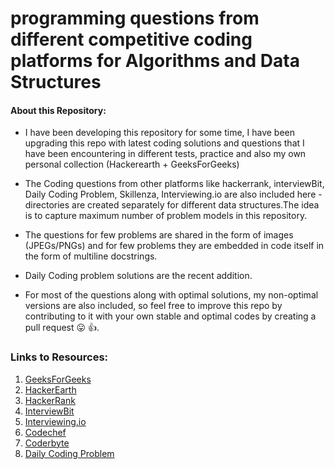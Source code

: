 programming questions from different competitive coding platforms for Algorithms and Data Structures  
===========================================  
  
#### About this Repository:
+ I have been developing this repository for some time, I have been upgrading this repo with latest coding solutions and questions that I have been encountering in different tests, practice and also my own personal collection (Hackerearth + GeeksForGeeks)  
  
+ The Coding questions from other platforms like hackerrank, interviewBit, Daily Coding Problem, Skillenza, Interviewing.io are also included here - directories are created separately for different data structures.The idea is to capture maximum number of problem models in this repository.  
  
+ The questions for few problems are shared in the form of images (JPEGs/PNGs) and for few problems they are embedded in code itself in the form of multiline docstrings.  

+ Daily Coding problem solutions are the recent addition.  

+ For most of the questions along with optimal solutions, my non-optimal versions are also included, so feel free to improve this repo by contributing to it with your own stable and optimal codes by creating a pull request 😛 👍.  



### Links to Resources:
1. [GeeksForGeeks](https://practice.geeksforgeeks.org/)
2. [HackerEarth](https://www.hackerearth.com/challenges/)
3. [HackerRank](https://www.hackerrank.com/interview/interview-preparation-kit)
4. [InterviewBit](https://www.interviewbit.com/practice/)
5. [Interviewing.io](https://interviewing.io/)
6. [Codechef](https://www.codechef.com/problems/school)
7. [Coderbyte](https://coderbyte.com/challenges)
8. [Daily Coding Problem](https://www.dailycodingproblem.com/)
